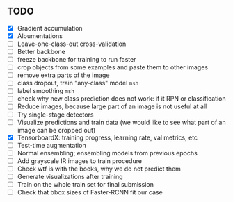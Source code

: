 ## TODO

- [x] Gradient accumulation
- [x] Albumentations
- [ ] Leave-one-class-out cross-validation
- [ ] Better backbone
- [ ] freeze backbone for training to run faster
- [ ] crop objects from some examples and paste them to other images
- [ ] remove extra parts of the image
- [ ] class dropout, train "any-class" model `msh`
- [ ] label smoothing `msh`
- [ ] check why new class prediction does not work: if it RPN or classification
- [ ] Reduce images, because large part of an image is not useful at all
- [ ] Try single-stage detectors
- [ ] Visualize predictions and train data (we would like to see what part of an image can be cropped out)
- [x] TensorboardX: training progress, learning rate, val metrics, etc
- [ ] Test-time augmentation
- [ ] Normal ensembling; ensembling models from previous epochs
- [ ] Add grayscale IR images to train procedure
- [ ] Check wtf is with the books, why we do not predict them
- [ ] Generate visualizations after training
- [ ] Train on the whole train set for final submission
- [ ] Check that bbox sizes of Faster-RCNN fit our case
